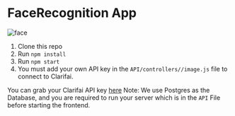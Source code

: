 # FaceRecognition App
![face](https://github.com/ishaaqziyan/FaceRecognition/assets/98882071/55653601-bc33-4b2f-8cab-b5e326c68fb5)

1. Clone this repo
2. Run `npm install`
3. Run `npm start`
4. You must add your own API key in the `API/controllers//image.js` file to connect to Clarifai.

You can grab your Clarifai API key [here](https://www.clarifai.com/)
Note: We use Postgres as the Database, and you are required to run your server which is in the `API` File before starting the frontend.



